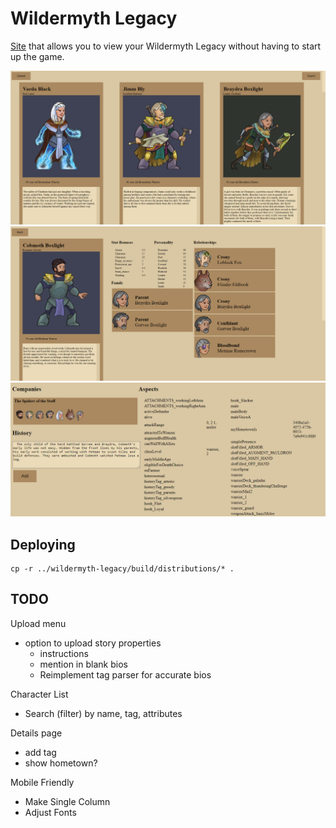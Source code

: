 # Wildermyth Legacy

[Site](https://manapart.github.io/wildermyth-legacy/) that allows you to view your Wildermyth Legacy without having to start up the game.

![](example/characters.png)
![](example/detail1.png)
![](example/detail2.png)

## Deploying
```
cp -r ../wildermyth-legacy/build/distributions/* .
```

## TODO

Upload menu
- option to upload story properties
  - instructions
  - mention in blank bios
  - Reimplement tag parser for accurate bios

Character List
- Search (filter) by name, tag, attributes

Details page
- add tag
- show hometown?

Mobile Friendly
- Make Single Column
- Adjust Fonts